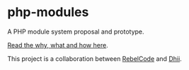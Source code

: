 # php-modules

A PHP module system proposal and prototype.

[Read the why, what and how here][docs].

This project is a collaboration between [RebelCode][rebelcode] and [Dhii][dhii].

[docs]: docs/intro.md
[rebelcode]: https://github.com/rebelcode
[dhii]: https://github.com/dhii
